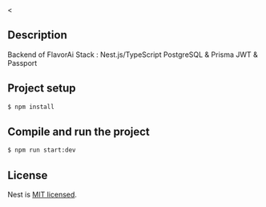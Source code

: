 <
## Description

Backend of FlavorAi
Stack :
Nest.js/TypeScript
PostgreSQL & Prisma
JWT & Passport

## Project setup

```bash
$ npm install
```

## Compile and run the project

```bash
$ npm run start:dev

```

## License

Nest is [MIT licensed](https://github.com/nestjs/nest/blob/master/LICENSE).
